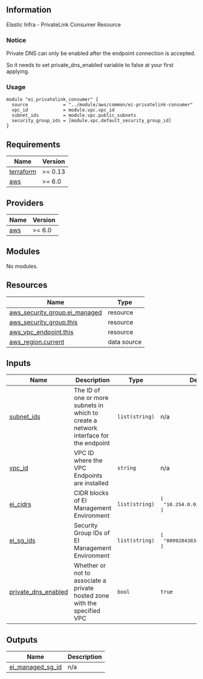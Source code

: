 ## Information

Elastic Infra - PrivateLink Consumer Resource

### Notice

Private DNS can only be enabled after the endpoint connection is accepted.

So it needs to set private_dns_enabled variable to false at your first applying.

### Usage

```hcl
module "ei_privatelink_consumer" {
  source             = "../module/aws/common/ei-privatelink-consumer"
  vpc_id             = module.vpc.vpc_id
  subnet_ids         = module.vpc.public_subnets
  security_group_ids = [module.vpc.default_security_group_id]
}
```

<!-- BEGINNING OF PRE-COMMIT-TERRAFORM DOCS HOOK -->
## Requirements

| Name | Version |
|------|---------|
| <a name="requirement_terraform"></a> [terraform](#requirement\_terraform) | >= 0.13 |
| <a name="requirement_aws"></a> [aws](#requirement\_aws) | >= 6.0 |

## Providers

| Name | Version |
|------|---------|
| <a name="provider_aws"></a> [aws](#provider\_aws) | >= 6.0 |

## Modules

No modules.

## Resources

| Name | Type |
|------|------|
| [aws_security_group.ei_managed](https://registry.terraform.io/providers/hashicorp/aws/latest/docs/resources/security_group) | resource |
| [aws_security_group.this](https://registry.terraform.io/providers/hashicorp/aws/latest/docs/resources/security_group) | resource |
| [aws_vpc_endpoint.this](https://registry.terraform.io/providers/hashicorp/aws/latest/docs/resources/vpc_endpoint) | resource |
| [aws_region.current](https://registry.terraform.io/providers/hashicorp/aws/latest/docs/data-sources/region) | data source |

## Inputs

| Name | Description | Type | Default | Required |
|------|-------------|------|---------|:--------:|
| <a name="input_subnet_ids"></a> [subnet\_ids](#input\_subnet\_ids) | The ID of one or more subnets in which to create a network interface for the endpoint | `list(string)` | n/a | yes |
| <a name="input_vpc_id"></a> [vpc\_id](#input\_vpc\_id) | VPC ID where the VPC Endpoints are installed | `string` | n/a | yes |
| <a name="input_ei_cidrs"></a> [ei\_cidrs](#input\_ei\_cidrs) | CIDR blocks of EI Management Environment | `list(string)` | <pre>[<br/>  "10.254.0.0/23"<br/>]</pre> | no |
| <a name="input_ei_sg_ids"></a> [ei\_sg\_ids](#input\_ei\_sg\_ids) | Security Group IDs of EI Management Environment | `list(string)` | <pre>[<br/>  "089928438340/sg-3845ff5c"<br/>]</pre> | no |
| <a name="input_private_dns_enabled"></a> [private\_dns\_enabled](#input\_private\_dns\_enabled) | Whether or not to associate a private hosted zone with the specified VPC | `bool` | `true` | no |

## Outputs

| Name | Description |
|------|-------------|
| <a name="output_ei_managed_sg_id"></a> [ei\_managed\_sg\_id](#output\_ei\_managed\_sg\_id) | n/a |

<!-- END OF PRE-COMMIT-TERRAFORM DOCS HOOK -->
